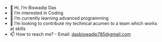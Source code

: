 - 👋 Hi, I’m Biswadip Das
- 👀 I’m interested in Coding  
- 🌱 I’m currently learning advanced programming
- 💞️ I’m looking to contribute my technical acumen to a team which works at skills
- 📫 How to reach me? - Email: dasbiswadip785@gmail.com

<!---
Biswa04/Biswa04 is a ✨ special ✨ repository because its `README.md` (this file) appears on your GitHub profile.
You can click the Preview link to take a look at your changes.
--->
